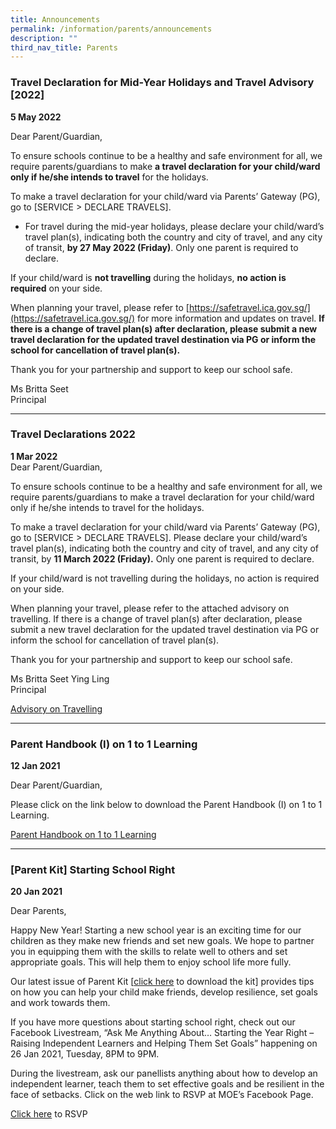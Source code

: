 ```yaml
---
title: Announcements
permalink: /information/parents/announcements
description: ""
third_nav_title: Parents
---
```

### Travel Declaration for Mid-Year Holidays and Travel Advisory [2022]
**5 May 2022**

Dear Parent/Guardian,

To ensure schools continue to be a healthy and safe environment for all, we require parents/guardians to make **a travel declaration for your child/ward only if he/she intends to travel** for the holidays.

To make a travel declaration for your child/ward via Parents’ Gateway (PG), go to [SERVICE > DECLARE TRAVELS].
* For travel during the mid-year holidays, please declare your child/ward’s travel plan(s), indicating both the country and city of travel, and any city of transit, **by 27 May 2022 (Friday)**. Only one parent is required to declare.  

If your child/ward is **not travelling** during the holidays, **no action is required** on your side.

When planning your travel, please refer to [https://safetravel.ica.gov.sg/](https://safetravel.ica.gov.sg/) for more information and updates on travel. **If there is a change of travel plan(s) after declaration, please submit a new travel declaration for the updated travel destination via PG or inform the school for cancellation of travel plan(s).**

Thank you for your partnership and support to keep our school safe.

Ms Britta Seet <br>
Principal

-----------------------
### Travel Declarations 2022

**1 Mar 2022** <br>
Dear Parent/Guardian,

To ensure schools continue to be a healthy and safe environment for all, we require parents/guardians to make a travel declaration for your child/ward only if he/she intends to travel for the holidays.

To make a travel declaration for your child/ward via Parents’ Gateway (PG), go to [SERVICE > DECLARE TRAVELS]. Please declare your child/ward’s travel plan(s), indicating both the country and city of travel, and any city of transit, by **11 March 2022 (Friday).** Only one parent is required to declare. 

If your child/ward is not travelling during the holidays, no action is required on your side.

When planning your travel, please refer to the attached advisory on travelling. If there is a change of travel plan(s) after declaration, please submit a new travel declaration for the updated travel destination via PG or inform the school for cancellation of travel plan(s).

Thank you for your partnership and support to keep our school safe.

Ms Britta Seet Ying Ling <br>
Principal

[Advisory on Travelling](/files/Advisory%20on%20Travel%20-%20March%202022.pdf)

---------------------------------------
### Parent Handbook (I) on 1 to 1 Learning

**12 Jan 2021**
  
Dear Parent/Guardian,  
  
Please click on the link below to download the Parent Handbook (I) on 1 to 1 Learning.

[Parent Handbook on 1 to 1 Learning](/files/Parent%20Handbook%20on%201%20to%201%20Learning.pdf)

------------------------------------
### [Parent Kit] Starting School Right

**20 Jan 2021**  

Dear Parents,  

Happy New Year! Starting a new school year is an exciting time for our children as they make new friends and set new goals. We hope to partner you in equipping them with the skills to relate well to others and set appropriate goals. This will help them to enjoy school life more fully.

Our latest issue of Parent Kit [[click here](/files/Parent%20Kit%20-%20Starting%20School%20Right%20Jan%202020.pdf) to download the kit] provides tips on how you can help your child make friends, develop resilience, set goals and work towards them.

If you have more questions about starting school right, check out our Facebook Livestream, “Ask Me Anything About… Starting the Year Right – Raising Independent Learners and Helping Them Set Goals” happening on 26 Jan 2021, Tuesday, 8PM to 9PM.

During the livestream, ask our panellists anything about how to develop an independent learner, teach them to set effective goals and be resilient in the face of setbacks. Click on the web link to RSVP at MOE’s Facebook Page.

[Click here](https://www.facebook.com/events/714639465908157/) to RSVP